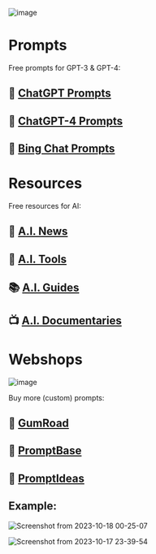 ![image](https://github.com/cas-van-vliet/cas-van-vliet/assets/146363448/4ff877d9-d6ce-458f-8172-d7a7ac556ff1)

# Prompts

Free prompts for GPT-3 & GPT-4:

## 💬 [ChatGPT Prompts](https://github.com/cas-van-vliet/chatgpt-prompts)

## 💬 [ChatGPT-4 Prompts](https://github.com/cas-van-vliet/chatgpt-4-prompts)

## 💬 [Bing Chat Prompts](https://github.com/cas-van-vliet/bing-chat-prompts)

# Resources

Free resources for AI:

## 📰 [A.I. News](https://github.com/cas-van-vliet/ai-news)

## 🔧 [A.I. Tools](https://github.com/cas-van-vliet/ai-tools)

## 📚 [A.I. Guides](https://github.com/cas-van-vliet/ai-guides)

## 📺 [A.I. Documentaries](https://github.com/cas-van-vliet/ai-documentaries)

# Webshops

![image](https://github.com/cas-van-vliet/cas-van-vliet/assets/146363448/5e375c8c-e8e3-4d62-b598-db8a8cbdb494)

Buy more (custom) prompts:

## 🏪 [GumRoad](https://promptprophet.gumroad.com)

## 🏪 [PromptBase](https://promptbase.com/promptprophet)

## 🏪 [PromptIdeas](https://promptsideas.com/profile/casvanvliet)

## Example:

![Screenshot from 2023-10-18 00-25-07](https://github.com/cas-van-vliet/cas-van-vliet/assets/146363448/e39a254c-25b8-44f9-99be-73010c40f7d9)

![Screenshot from 2023-10-17 23-39-54](https://github.com/cas-van-vliet/cas-van-vliet/assets/146363448/4817f4fc-a7b8-4d8e-97e1-2e7e2308a3cd)

<!---
cas-van-vliet/cas-van-vliet is a ✨ special ✨ repository because its `README.md` (this file) appears on your GitHub profile.
You can click the Preview link to take a look at your changes.
--->
